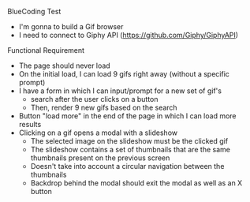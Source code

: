 BlueCoding Test

- I'm gonna to build a Gif browser
- I need to connect to Giphy API (https://github.com/Giphy/GiphyAPI)

Functional Requirement

- The page should never load
- On the initial load, I can load 9 gifs right away (without a specific prompt)
- I have a form in which I can input/prompt for a new set of gif's
  - search after the user clicks on a button
  - Then, render 9 new gifs based on the search
- Button "load more" in the end of the page in which I can load more results
- Clicking on a gif opens a modal with a slideshow
  - The selected image on the slideshow must be the clicked gif
  - The slideshow contains a set of thumbnails that are the same thumbnails present on the previous screen
  - Doesn't take into account a circular navigation between the thumbnails
  - Backdrop behind the modal should exit the modal as well as an X button
